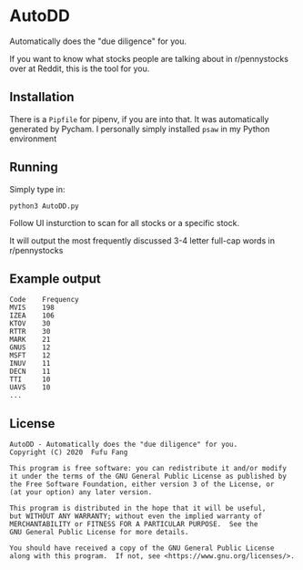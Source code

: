 # AutoDD
Automatically does the "due diligence" for you. 

If you want to know what stocks people are talking about in r/pennystocks over 
at Reddit, this is the tool for you. 

## Installation
There is a ``Pipfile`` for pipenv, if you are into that. It was automatically 
generated by Pycham. I personally simply installed ``psaw`` in my Python 
environment

## Running
Simply type in:

    python3 AutoDD.py

Follow UI insturction to scan for all stocks or a specific stock.

It will output the most frequently discussed 3-4 letter full-cap words in
r/pennystocks

## Example output

    Code    Frequency
    MVIS    198
    IZEA    106
    KTOV    30
    RTTR    30
    MARK    21
    GNUS    12
    MSFT    12
    INUV    11
    DECN    11
    TTI     10
    UAVS    10
    ...

## License

    AutoDD - Automatically does the "due diligence" for you. 
    Copyright (C) 2020  Fufu Fang

    This program is free software: you can redistribute it and/or modify
    it under the terms of the GNU General Public License as published by
    the Free Software Foundation, either version 3 of the License, or
    (at your option) any later version.

    This program is distributed in the hope that it will be useful,
    but WITHOUT ANY WARRANTY; without even the implied warranty of
    MERCHANTABILITY or FITNESS FOR A PARTICULAR PURPOSE.  See the
    GNU General Public License for more details.

    You should have received a copy of the GNU General Public License
    along with this program.  If not, see <https://www.gnu.org/licenses/>.
